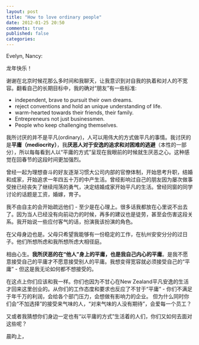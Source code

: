```yaml
---
layout: post
title: "How to love ordinary people"
date: 2012-01-25 20:50
comments: true
published: false
categories:
---
```

Evelyn, Nancy:

  龙年快乐！

  谢谢在北京时候花那么多时间和我聊天，让我意识到对自我的执着和对人的不宽容。翻看自己的长期目标中，我的确对“朋友”有一些标准:

  * independent, brave to pursuit their own dreams.
  * reject conventions and hold an unique understanding of life.
  * warm-hearted towards their friends, their family.
  * Entrepreneurs not just businessmen.
  * People who keep challenging themselves.

  我所讨厌的并不是平凡(ordinary)，人可以用伟大的方式做平凡的事情。我讨厌的是**平庸（mediocrity）**，我**厌恶人对于安逸的追求和对困难的逃避**（本性的一部分），所以每每看到人以“平庸的方式”呈现在我眼前的时候就生厌恶之心。这种感觉在回春节的这段时间更加强烈。

  曾经一起为理想奋斗的好友逐渐习惯大公司内部的官僚体制，开始思考升职，结婚和成家，开始追求一年四五十万的中产生活。曾经影响过自己的朋友因为屡次做事受挫已经丧失了继续闯荡的勇气，决定结婚成家开始平凡的生活。曾经同窗的同学讨论的话题是工资，婚嫁，育子。

  我不由自主的会开始疏远他们 - 至少是在心理上。很多话我都放在心里说不出去了。因为当人已经没有向前动力的时候，再多的建议也是徒劳，甚至会伤害这段关系。我开始说一些应付客气的话，扮演我该扮演的角色。

  在父母身边也是。父母只希望我能够有一份稳定的工作，在杭州安安分分的过日子。他们所想所虑和我所想所虑大相径庭。

  相由心生。**我所厌恶的在“他人”身上的平庸，也是我自己内心的平庸**。是我不愿意接受自己的平庸才不愿意接受别人的平庸。我想变得宽容就必须接受自己的“平庸” - 但这是我无论如何都不想接受的。

  在这点上你们应该和我一样。你们也因为不甘心在New Zealand平凡安逸的生活才回来这里创业的。从你们的工作态度和要求也反应了不甘于“平庸” - 你们不满足于年千万的利润，会给各个部门压力，会想做有影响力的企业。 但为什么同时你们会“不加选择”的接受来气味的人，“对来气味的人没有期待”，会爱每一个员工？

  又或者我猜想你们身边一定也有“以平庸的方式”生活着的人们，你们又如何去面对这些呢？

晨昀上，
